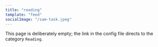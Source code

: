 ```yaml
---
title: "reading"
template: "feed"
socialImage: "/sam-task.jpeg"
---
```


This page is deliberately empty; the link in the config file directs to the category `Reading`.
